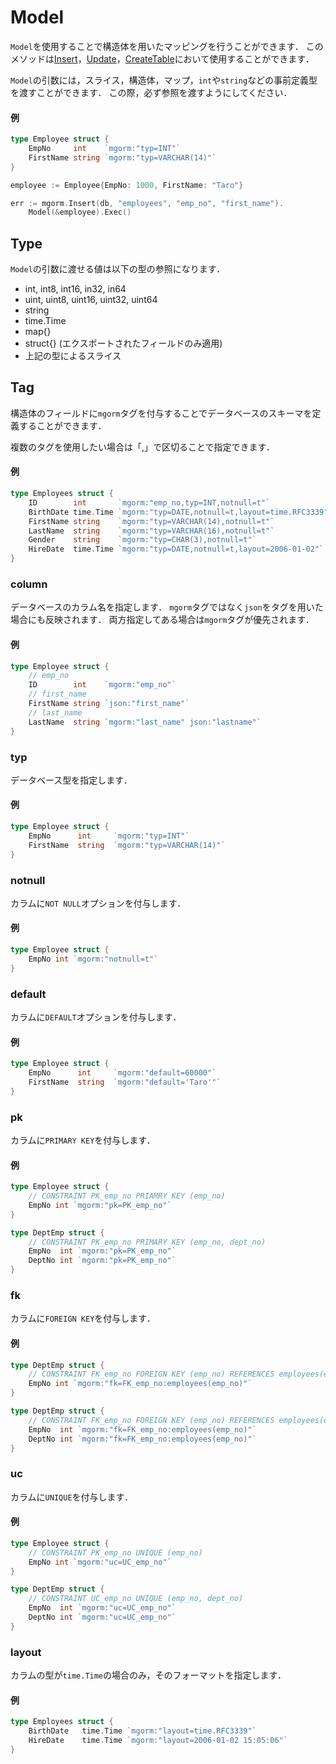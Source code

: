 # Model
`Model`を使用することで構造体を用いたマッピングを行うことができます．
このメソッドは[Insert]()，[Update]()，[CreateTable]()において使用することができます．

`Model`の引数には，スライス，構造体，マップ，`int`や`string`などの事前定義型を渡すことができます．
この際，必ず参照を渡すようにしてください．

#### 例
```go
type Employee struct {
    EmpNo     int    `mgorm:"typ=INT"`
    FirstName string `mgorm:"typ=VARCHAR(14)"`
}

employee := Employee{EmpNo: 1000, FirstName: "Taro"}

err := mgorm.Insert(db, "employees", "emp_no", "first_name").
    Model(&employee).Exec()
```


## Type
`Model`の引数に渡せる値は以下の型の参照になります．

- int, int8, int16, in32, in64
- uint, uint8, uint16, uint32, uint64
- string
- time.Time
- map{}
- struct{} (エクスポートされたフィールドのみ適用)
- 上記の型によるスライス


## Tag
構造体のフィールドに`mgorm`タグを付与することでデータベースのスキーマを定義することができます．

複数のタグを使用したい場合は「,」で区切ることで指定できます．

#### 例
```go
type Employees struct {
    ID        int       `mgorm:"emp_no,typ=INT,notnull=t"`
    BirthDate time.Time `mgorm:"typ=DATE,notnull=t,layout=time.RFC3339"`
    FirstName string    `mgorm:"typ=VARCHAR(14),notnull=t"`
    LastName  string    `mgorm:"typ=VARCHAR(16),notnull=t"`
    Gender    string    `mgorm:"typ=CHAR(3),notnull=t"`
    HireDate  time.Time `mgorm:"typ=DATE,notnull=t,layout=2006-01-02"`
}
```


### column
データベースのカラム名を指定します．
`mgorm`タグではなく`json`をタグを用いた場合にも反映されます．
両方指定してある場合は`mgorm`タグが優先されます．

#### 例
```go
type Employee struct {
    // emp_no
    ID        int    `mgorm:"emp_no"`
    // first_name
    FirstName string `json:"first_name"`
    // last_name
    LastName  string `mgorm:"last_name" json:"lastname"`
}
```


### typ
データベース型を指定します．

#### 例
```go
type Employee struct {
    EmpNo      int     `mgorm:"typ=INT"`
    FirstName  string  `mgorm:"typ=VARCHAR(14)"`
}
```


### notnull
カラムに`NOT NULL`オプションを付与します．

#### 例
```go
type Employee struct {
    EmpNo int `mgorm:"notnull=t"`
}
```


### default
カラムに`DEFAULT`オプションを付与します．

#### 例
```go
type Employee struct {
    EmpNo      int     `mgorm:"default=60000"`
    FirstName  string  `mgorm:"default='Taro'"`
}
```


### pk
カラムに`PRIMARY KEY`を付与します．

#### 例
```go
type Employee struct {
    // CONSTRAINT PK_emp_no PRIAMRY KEY (emp_no)
    EmpNo int `mgorm:"pk=PK_emp_no"`
}

type DeptEmp struct {
    // CONSTRAINT PK_emp_no PRIMARY KEY (emp_no, dept_no)
    EmpNo  int `mgorm:"pk=PK_emp_no"`
    DeptNo int `mgorm:"pk=PK_emp_no"`
}
```


### fk
カラムに`FOREIGN KEY`を付与します．

#### 例
```go
type DeptEmp struct {
    // CONSTRAINT FK_emp_no FOREIGN KEY (emp_no) REFERENCES employees(emp_no)
    EmpNo int `mgorm:"fk=FK_emp_no:employees(emp_no)"`
}

type DeptEmp struct {
    // CONSTRAINT FK_emp_no FOREIGN KEY (emp_no) REFERENCES employees(emp_no, dept_no)
    EmpNo  int `mgorm:"fk=FK_emp_no:employees(emp_no)"`
    DeptNo int `mgorm:"fk=FK_emp_no:employees(emp_no)"`
}
```


### uc
カラムに`UNIQUE`を付与します．

#### 例
```go
type Employee struct {
    // CONSTRAINT PK_emp_no UNIQUE (emp_no)
    EmpNo int `mgorm:"uc=UC_emp_no"`
}

type DeptEmp struct {
    // CONSTRAINT UC_emp_no UNIQUE (emp_no, dept_no)
    EmpNo  int `mgorm:"uc=UC_emp_no"`
    DeptNo int `mgorm:"uc=UC_emp_no"`
}
```


### layout
カラムの型が`time.Time`の場合のみ，そのフォーマットを指定します．

#### 例
```go
type Employees struct {
    BirthDate   time.Time `mgorm:"layout=time.RFC3339"`
    HireDate    time.Time `mgorm:"layout=2006-01-02 15:05:06"`
}
```
